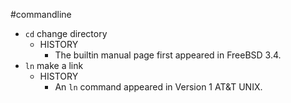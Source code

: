 #commandline
* `cd` change directory
	- HISTORY
		- The builtin manual page first appeared in FreeBSD 3.4.
* `ln` make a link 
	- HISTORY
		- An `ln` command appeared in Version 1 AT&T UNIX.